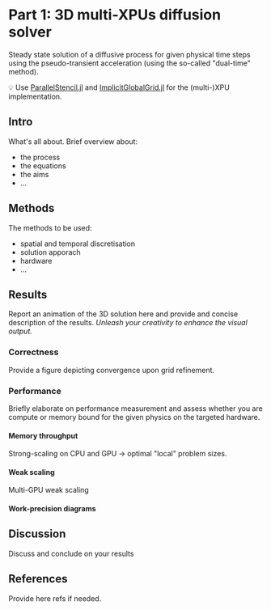 # Part 1: 3D multi-XPUs diffusion solver
Steady state solution of a diffusive process for given physical time steps using the pseudo-transient acceleration (using the so-called "dual-time" method).

💡 Use [ParallelStencil.jl](https://github.com/omlins/ParallelStencil.jl) and [ImplicitGlobalGrid.jl](https://github.com/eth-cscs/ImplicitGlobalGrid.jl) for the (multi-)XPU implementation.

## Intro
What's all about. Brief overview about:
- the process
- the equations
- the aims
- ...

## Methods
The methods to be used:
- spatial and temporal discretisation
- solution apporach
- hardware
- ...

## Results
Report an animation of the 3D solution here and provide and concise description of the results. _Unleash your creativity to enhance the visual output._

### Correctness
Provide a figure depicting convergence upon grid refinement.

### Performance
Briefly elaborate on performance measurement and assess whether you are compute or memory bound for the given physics on the targeted hardware.

#### Memory throughput
Strong-scaling on CPU and GPU -> optimal "local" problem sizes.

#### Weak scaling
Multi-GPU weak scaling

#### Work-precision diagrams

## Discussion
Discuss and conclude on your results

## References
Provide here refs if needed.
